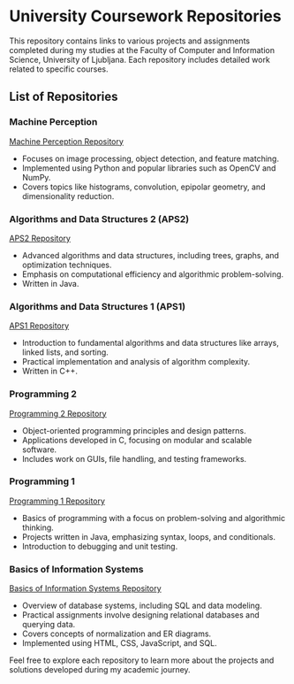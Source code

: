# University Coursework Repositories

This repository contains links to various projects and assignments completed during my studies at the Faculty of Computer and Information Science, University of Ljubljana. Each repository includes detailed work related to specific courses.

## List of Repositories

### Machine Perception
[Machine Perception Repository](https://github.com/Aljaz200/Machine-Perception)
- Focuses on image processing, object detection, and feature matching.
- Implemented using Python and popular libraries such as OpenCV and NumPy.
- Covers topics like histograms, convolution, epipolar geometry, and dimensionality reduction.

### Algorithms and Data Structures 2 (APS2)
[APS2 Repository](https://github.com/Aljaz200/APS2)
- Advanced algorithms and data structures, including trees, graphs, and optimization techniques.
- Emphasis on computational efficiency and algorithmic problem-solving.
- Written in Java.

### Algorithms and Data Structures 1 (APS1)
[APS1 Repository](https://github.com/Aljaz200/APS1)
- Introduction to fundamental algorithms and data structures like arrays, linked lists, and sorting.
- Practical implementation and analysis of algorithm complexity.
- Written in C++.

### Programming 2
[Programming 2 Repository](https://github.com/Aljaz200/Programiranje-2)
- Object-oriented programming principles and design patterns.
- Applications developed in C, focusing on modular and scalable software.
- Includes work on GUIs, file handling, and testing frameworks.

### Programming 1
[Programming 1 Repository](https://github.com/Aljaz200/Programiranje-1)
- Basics of programming with a focus on problem-solving and algorithmic thinking.
- Projects written in Java, emphasizing syntax, loops, and conditionals.
- Introduction to debugging and unit testing.

### Basics of Information Systems
[Basics of Information Systems Repository](https://github.com/Aljaz200/Osnove-informacijskih-sistemov)
- Overview of database systems, including SQL and data modeling.
- Practical assignments involve designing relational databases and querying data.
- Covers concepts of normalization and ER diagrams.
- Implemented using HTML, CSS, JavaScript, and SQL.

Feel free to explore each repository to learn more about the projects and solutions developed during my academic journey.
